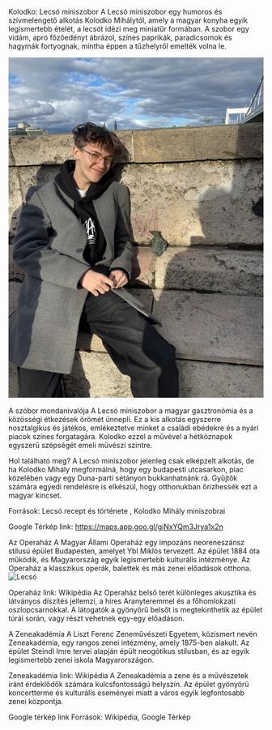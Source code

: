 Kolodko: Lecsó miniszobor
A Lecsó miniszobor egy humoros és szívmelengető alkotás Kolodko Mihálytól, amely a magyar konyha egyik legismertebb ételét, a lecsót idézi meg miniatűr formában. A szobor egy vidám, apró főzőedényt ábrázol, színes paprikák, paradicsomok és hagymák fortyognak, mintha éppen a tűzhelyről emelték volna le.


![Lecsó](kepek/lecso.jpg)


A szóbor mondanivalója
A Lecsó miniszobor a magyar gasztronómia és a közösségi étkezések örömét ünnepli. Ez a kis alkotás egyszerre nosztalgikus és játékos, emlékeztetve minket a családi ebédekre és a nyári piacok színes forgatagára. Kolodko ezzel a művével a hétköznapok egyszerű szépségét emeli művészi szintre.

Hol található meg?
A Lecsó miniszobor jelenleg csak elképzelt alkotás, de ha Kolodko Mihály megformálná, hogy egy budapesti utcasarkon, piac közelében vagy egy Duna-parti sétányon bukkanhatnánk rá. Gyűjtők számára egyedi rendelésre is elkészül, hogy otthonukban őrizhessék ezt a magyar kincset.

Források:  Lecsó recept és története , Kolodko Mihály miniszobrai 

Google Térkép link: https://maps.app.goo.gl/giNxYQm3Jrya1x2n




Az Operaház
A Magyar Állami Operaház egy impozáns neoreneszánsz stílusú épület Budapesten, amelyet Ybl Miklós tervezett.
Az épület 1884 óta működik, és Magyarország egyik legismertebb kulturális intézménye. Az Operaház a klasszikus operák, balettek és más zenei előadások otthona.
![Lecsó](kepek/.opera.jpg)

Operaház link: Wikipédia
Az Operaház belső terét különleges akusztika és látványos díszítés jellemzi, a híres Aranyteremmel és a főhomlokzati oszlopcsarnokkal. A látogatók a gyönyörű belsőt is megtekinthetik az épület túrái során, vagy részt vehetnek egy-egy előadáson.

A Zeneakadémia
A Liszt Ferenc Zeneművészeti Egyetem, közismert nevén Zeneakadémia, egy rangos zenei intézmény, amely 1875-ben alakult.
Az épület Steindl Imre tervei alapján épült neogótikus stílusban, és az egyik legismertebb zenei iskola Magyarországon.


Zeneakadémia link: Wikipédia
A Zeneakadémia a zene és a művészetek iránt érdeklődők számára kulcsfontosságú helyszín. Az épület gyönyörű koncertterme és kulturális eseményei miatt a város egyik legfontosabb zenei központja.

Google térkép link
Források: Wikipédia, Google Térkép


